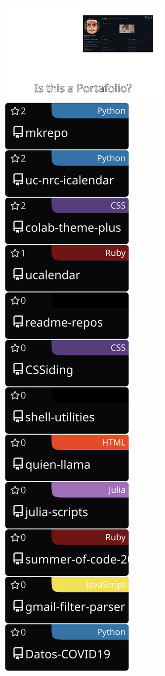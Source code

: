 <div align="center" style="display:flexjustify-content:center">
  <a href="https://github.com/benjavicente">
    <img src="readme.svg">
  </a>
</div>

[![mkrepo](badges/mkrepo.svg )](https://github.com/benjavicente/mkrepo)
[![uc-nrc-icalendar](badges/uc-nrc-icalendar.svg )](https://github.com/benjavicente/uc-nrc-icalendar)
[![colab-theme-plus](badges/colab-theme-plus.svg )](https://github.com/benjavicente/colab-theme-plus)
[![ucalendar](badges/ucalendar.svg )](https://github.com/benjavicente/ucalendar)
[![readme-repos](badges/readme-repos.svg )](https://github.com/benjavicente/readme-repos)
[![CSSiding](badges/CSSiding.svg )](https://github.com/benjavicente/CSSiding)
[![shell-utilities](badges/shell-utilities.svg )](https://github.com/benjavicente/shell-utilities)
[![quien-llama](badges/quien-llama.svg )](https://github.com/benjavicente/quien-llama)
[![julia-scripts](badges/julia-scripts.svg )](https://github.com/benjavicente/julia-scripts)
[![summer-of-code-2020-2021](badges/summer-of-code-2020-2021.svg )](https://github.com/benjavicente/summer-of-code-2020-2021)
[![gmail-filter-parser](badges/gmail-filter-parser.svg )](https://github.com/benjavicente/gmail-filter-parser)
[![Datos-COVID19](badges/Datos-COVID19.svg )](https://github.com/benjavicente/Datos-COVID19)

